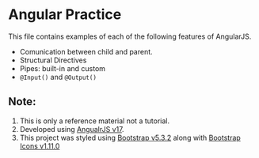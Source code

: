 # Angular Practice
This file contains examples of each of the following features of AngularJS.
- Comunication between child and parent.
- Structural Directives
- Pipes: built-in and custom
- `@Input()` and `@Output()`

## **Note:**
1. This is only a reference material not a tutorial.
2. Developed using [AngualrJS v17](https://v17.angular.io/guide/setup-local).
3. This project was styled using [Bootstrap v5.3.2](https://getbootstrap.com/) along with [Bootstrap Icons v1.11.0](https://icons.getbootstrap.com/)